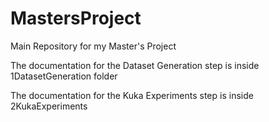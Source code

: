 # MastersProject
Main Repository for my Master's Project

The documentation for the Dataset Generation step is inside 1DatasetGeneration folder

The documentation for the Kuka Experiments step is inside 2KukaExperiments 